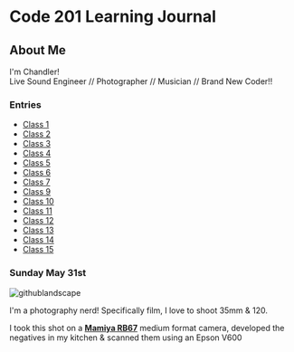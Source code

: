 # Code 201 Learning Journal

## About Me
I'm Chandler!    
Live Sound Engineer // Photographer // Musician // Brand New Coder!! 

### Entries
- [Class 1]()
- [Class 2]()
- [Class 3]()
- [Class 4]()
- [Class 5]()
- [Class 6]()
- [Class 7]()
- [Class 9]()
- [Class 10]()
- [Class 11]()
- [Class 12]()
- [Class 13]()
- [Class 14]()
- [Class 15]()


### Sunday May 31st

![githublandscape](...iclouddrive/documents/projects/codefellows/201/reading-notes/images/tater.jpg)


I'm a photography nerd! Specifically film, I love to shoot 35mm & 120.      

I took this shot on a [**Mamiya RB67**](http://camera-wiki.org/wiki/Mamiya_RB67) medium format camera, developed the negatives in my kitchen & scanned them using an Epson V600






